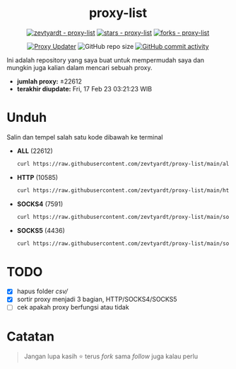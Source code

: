 <div align="center">

# proxy-list

  [![zevtyardt - proxy-list](https://img.shields.io/static/v1?label=zevtyardt&message=proxy-list&color=blue&logo=github)](https://github.com/zevtyardt/proxy-list "Go to GitHub repo")
  [![stars - proxy-list](https://img.shields.io/github/stars/zevtyardt/proxy-list?style=social)](https://github.com/zevtyardt/proxy-list)
  [![forks - proxy-list](https://img.shields.io/github/forks/zevtyardt/proxy-list?style=social)](https://github.com/zevtyardt/proxy-list)

  [![Proxy Updater](https://github.com/zevtyardt/proxy-list/workflows/Proxy%20Updater/badge.svg)](https://github.com/zevtyardt/proxy-list/actions?query=workflow:"Proxy+Updater")
  ![GitHub repo size](https://img.shields.io/github/repo-size/zevtyardt/proxy-list)
  [![GitHub commit activity](https://img.shields.io/github/commit-activity/m/zevtyardt/proxy-list?logo=commits)](https://github.com/zevtyardt/proxy-list/commits/main)

</div>

  Ini adalah repository yang saya buat untuk mempermudah saya dan mungkin juga kalian dalam mencari sebuah proxy.

  - **jumlah proxy:** ±22612
  - **terakhir diupdate:** Fri, 17 Feb 23 03:21:23 WIB

# Unduh
  Salin dan tempel salah satu kode dibawah ke terminal
  - **ALL** (22612)
    ```bash
    curl https://raw.githubusercontent.com/zevtyardt/proxy-list/main/all.txt -o all.txt
    ```
  - **HTTP** (10585)
    ```bash
    curl https://raw.githubusercontent.com/zevtyardt/proxy-list/main/http.txt -o http.txt
    ```
  - **SOCKS4** (7591)
    ```bash
    curl https://raw.githubusercontent.com/zevtyardt/proxy-list/main/socks4.txt -o socks4.txt
    ```
  - **SOCKS5** (4436)
    ```bash
    curl https://raw.githubusercontent.com/zevtyardt/proxy-list/main/socks5.txt -o socks5.txt
    ```

# TODO
  - [x] hapus folder *csv/*
  - [x] sortir proxy menjadi 3 bagian, HTTP/SOCKS4/SOCKS5
  - [ ] cek apakah proxy berfungsi atau tidak

# Catatan
> Jangan lupa kasih ⭐ terus *fork* sama *follow* juga kalau perlu
